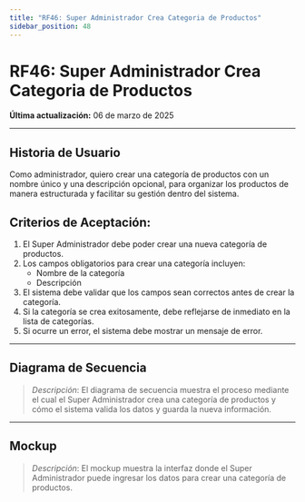 ```yaml
---
title: "RF46: Super Administrador Crea Categoria de Productos"
sidebar_position: 48
---
```


# RF46: Super Administrador Crea Categoria de Productos

**Última actualización:** 06 de marzo de 2025

---

## Historia de Usuario

Como administrador, quiero crear una categoría de productos con un nombre único y una descripción opcional, para organizar los productos de manera estructurada y facilitar su gestión dentro del sistema.

## **Criterios de Aceptación:**

1. El Super Administrador debe poder crear una nueva categoría de productos.
2. Los campos obligatorios para crear una categoría incluyen:
   - Nombre de la categoría
   - Descripción
3. El sistema debe validar que los campos sean correctos antes de crear la categoría.
4. Si la categoría se crea exitosamente, debe reflejarse de inmediato en la lista de categorías.
5. Si ocurre un error, el sistema debe mostrar un mensaje de error.

---

## **Diagrama de Secuencia**

> _Descripción_: El diagrama de secuencia muestra el proceso mediante el cual el Super Administrador crea una categoría de productos y cómo el sistema valida los datos y guarda la nueva información.

---

## **Mockup**

> _Descripción_: El mockup muestra la interfaz donde el Super Administrador puede ingresar los datos para crear una categoría de productos.
